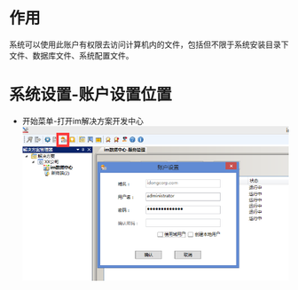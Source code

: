 
# 作用
系统可以使用此账户有权限去访问计算机内的文件，包括但不限于系统安装目录下文件、数据库文件、系统配置文件。
# 系统设置-账户设置位置
* 开始菜单-打开im解决方案开发中心
![账户设置](./images/账户设置.png)